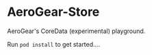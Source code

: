 AeroGear-Store
==============

AeroGear's CoreData (experimental) playground.

Run ```pod install``` to get started....